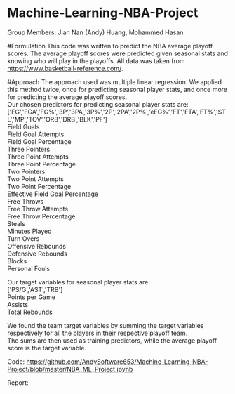 # Machine-Learning-NBA-Project

Group Members: Jian Nan (Andy) Huang, Mohammed Hasan

#Formulation
This code was written to predict the NBA average playoff scores. The average playoff scores were predicted given seasonal stats and knowing who will play in the playoffs. All data was taken from https://www.basketball-reference.com/.

#Approach
The approach used was multiple linear regression. We applied this method twice, once for predicting seasonal player stats, and once more for predicting the average playoff scores.<br>
Our chosen predictors for predicting seasonal player stats are:<br>
['FG','FGA','FG%','3P','3PA','3P%','2P','2PA','2P%','eFG%','FT','FTA','FT%','STL','MP','TOV','ORB','DRB','BLK','PF']<br>
Field Goals<br>
Field Goal Attempts<br>
Field Goal Percentage<br>
Three Pointers<br>
Three Point Attempts<br>
Three Point Percentage<br>
Two Pointers<br>
Two Point Attempts<br>
Two Point Percentage<br>
Effective Field Goal Percentage<br>
Free Throws<br>
Free Throw Attempts<br>
Free Throw Percentage<br>
Steals<br>
Minutes Played<br>
Turn Overs<br>
Offensive Rebounds<br>
Defensive Rebounds<br>
Blocks<br>
Personal Fouls<br>

Our target variables for seasonal player stats are:<br>
['PS/G','AST','TRB']<br>
Points per Game<br>
Assists<br>
Total Rebounds<br>

We found the team target variables by summing the target variables respectively for all the players in their respective playoff team. <br>
The sums are then used as training predictors, while the average playoff score is the target variable. 

Code:
https://github.com/AndySoftware653/Machine-Learning-NBA-Project/blob/master/NBA_ML_Project.ipynb

Report:



